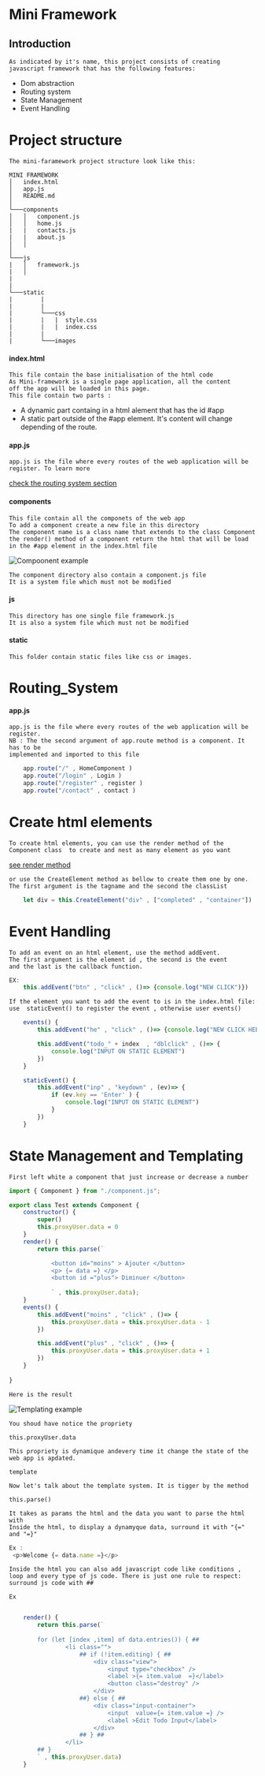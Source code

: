 # Mini Framework

## Introduction

    As indicated by it's name, this project consists of creating javascript framework that has the following features:

- Dom abstraction 
- Routing system
- State Management
- Event Handling


# Project structure
    The mini-faramework project structure look like this:

```
MINI FRAMEWORK
│   index.html    
│   app.js    
│   README.md
│
└───components
│   │   component.js
│   │   home.js
|   |   contacts.js
|   |   about.js
│   │
│   
└───js
|   │   framework.js
|   │   
|
|
└───static
|        |
|        |
|        └───css
|        |   |  style.css
|        |   |  index.css
|        |      
|        └───images
```
#### index.html
    This file contain the base initialisation of the html code 
    As Mini-framework is a single page application, all the content
    off the app will be loaded in this page.
    This file contain two parts :
- A dynamic part containg in a html alement that has the id #app    
- A static part outside of the #app element. It's content will change depending of the route.

#### app.js
    app.js is the file where every routes of the web application will be register. To learn more 
[ check the routing system section ](#routing_system)



#### components
    This file contain all the componets of the web app
    To add a component create a new file in this directory
    The component name is a class name that extends to the class Component
    the render() method of a component return the html that will be load in the #app element in the index.html file
![Compoonent example](homecomp.png)
    
    The component directory also contain a component.js file
    It is a system file which must not be modified

#### js 
    This directory has one single file framework.js
    It is also a system file which must not be modified

#### static
    This folder contain static files like css or images.


# Routing_System
#### app.js
    app.js is the file where every routes of the web application will be register.
    NB : The the second argument of app.route method is a component. It has to be 
    implemented and imported to this file

```javascript
    app.route("/" , HomeComponent )
    app.route("/login" , Login )
    app.route("/register" , register )
    app.route("/contact" , contact )
```


# Create html elements
    To create html elements, you can use the render method of the Component class  to create and nest as many element as you want
[ see render method ](#components)

    or use the CreateElement method as bellow to create them one by one.
    The first argument is the tagname and the second the classList
```javascript
    let div = this.CreateElement("div" , ["completed" , "container"])
```

# Event Handling
    To add an event on an html element, use the method addEvent.
    The first argument is the element id , the second is the event 
    and the last is the callback function.
```javascript
EX:
    this.addEvent("btn" , "click" , ()=> {console.log("NEW CLICK")})

```
    If the element you want to add the event to is in the index.html file: 
    use  staticEvent() to register the event , otherwise user events()

```javascript
    events() {
        this.addEvent("he" , "click" , ()=> {console.log("NEW CLICK HEEE")})

        this.addEvent("todo_" + index  , "dblclick" , ()=> {
            console.log("INPUT ON STATIC ELEMENT")
        })
    }

    staticEvent() {
        this.addEvent("inp" , "keydown" , (ev)=> {
            if (ev.key == 'Enter' ) {
                console.log("INPUT ON STATIC ELEMENT")
            }
        })
    }

```

# State Management and Templating
    First left white a component that just increase or decrease a number
```javascript
import { Component } from "./component.js";

export class Test extends Component {
    constructor() {
        super()
        this.proxyUser.data = 0
    }
    render() {
        return this.parse(`

            <button id="moins" > Ajouter </button>
            <p> {= data =} </p>
            <button id ="plus"> Diminuer </button>
            
            ` , this.proxyUser.data);
    }
    events() {
        this.addEvent("moins" , "click" , ()=> {
            this.proxyUser.data = this.proxyUser.data - 1
        })

        this.addEvent("plus" , "click" , ()=> {
            this.proxyUser.data = this.proxyUser.data + 1
        })
    }
   
}

```
    Here is the result
![Templating example](res.gif)

    You shoud have notice the propriety 
```this.proxyUser.data``` 

    This propriety is dynamique andevery time it change the state of the web app is apdated.

```template```

    Now let's talk about the template system. It is tigger by the method
```this.parse()```

    It takes as params the html and the data you want to parse the html with
    Inside the html, to display a dynamyque data, surround it with "{=" and "=}"
```javascript
Ex : 
 <p>Welcome {= data.name =}</p>
```

    Inside the html you can also add javascript code like conditions , loop and every type of js code. There is just one rule to respect: surround js code with ##
```Ex```
```javascript

    render() {
        return this.parse(`
        
        for (let [index ,item] of data.entries()) { ##    
                <li class="">
                    ## if (!item.editing) { ##
                        <div class="view">
                            <input type="checkbox" />
                            <label >{= item.value  =}</label>
                            <button class="destroy" />
                        </div>
                    ##} else { ##
                        <div class="input-container">
                            <input  value={= item.value =} />
                            <label >Edit Todo Input</label>
                        </div>
                    ## } ##
                </li>
        ## } 
        ` , this.proxyUser.data)
    }
```